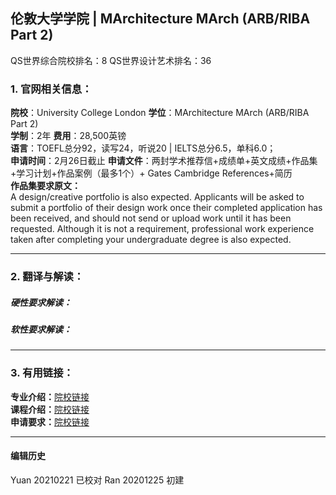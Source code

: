 ## 伦敦大学学院 | MArchitecture MArch (ARB/RIBA Part 2)

QS世界综合院校排名：8
QS世界设计艺术排名：36

### 1. 官网相关信息：

**院校**：University College London
**学位**：MArchitecture MArch (ARB/RIBA Part 2)  
**学制**：2年
**费用**：28,500英镑  
**语言**：TOEFL总分92，读写24，听说20 | IELTS总分6.5，单科6.0；  
**申请时间**：2月26日截止
**申请文件**：两封学术推荐信+成绩单+英文成绩+作品集+学习计划+作品案例（最多1个）+ Gates Cambridge References+简历  
**作品集要求原文：**   
A design/creative portfolio is also expected. Applicants will be asked to submit a portfolio of their design work once their completed application has been received, and should not send or upload work until it has been requested. Although it is not a requirement, professional work experience taken after completing your undergraduate degree is also expected.

---


### 2. 翻译与解读：

##### 硬性要求解读：


##### 软性要求解读：



---


### 3. 有用链接：

**专业介绍：**[院校链接](http://www.ucl.ac.uk/prospective-students/graduate/taught/degrees/architecture-march-arb-riba-2)  
**课程介绍：**[院校链接](https://www.ucl.ac.uk/prospective-students/graduate/taught-degrees/architecture-march-arb-riba-2)  
**申请要求：**[院校链接](https://www.ucl.ac.uk/prospective-students/graduate/taught-degrees/architecture-march-arb-riba-2)



---


#### 编辑历史
Yuan 20210221 已校对
Ran 20201225 初建  

